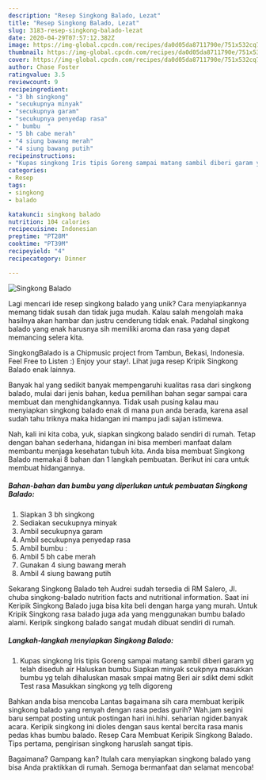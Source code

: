 ```yaml
---
description: "Resep Singkong Balado, Lezat"
title: "Resep Singkong Balado, Lezat"
slug: 3183-resep-singkong-balado-lezat
date: 2020-04-29T07:57:12.382Z
image: https://img-global.cpcdn.com/recipes/da0d05da8711790e/751x532cq70/singkong-balado-foto-resep-utama.jpg
thumbnail: https://img-global.cpcdn.com/recipes/da0d05da8711790e/751x532cq70/singkong-balado-foto-resep-utama.jpg
cover: https://img-global.cpcdn.com/recipes/da0d05da8711790e/751x532cq70/singkong-balado-foto-resep-utama.jpg
author: Chase Foster
ratingvalue: 3.5
reviewcount: 9
recipeingredient:
- "3 bh singkong"
- "secukupnya minyak"
- "secukupnya garam"
- "secukupnya penyedap rasa"
- " bumbu  "
- "5 bh cabe merah"
- "4 siung bawang merah"
- "4 siung bawang putih"
recipeinstructions:
- "Kupas singkong Iris tipis Goreng sampai matang sambil diberi garam yg telah diseduh air Haluskan bumbu Siapkan minyak scukpnya masukkan bumbu yg telah dihaluskan masak smpai matng Beri air sdikt demi sdkit Test rasa Masukkan singkong yg telh digoreng"
categories:
- Resep
tags:
- singkong
- balado

katakunci: singkong balado 
nutrition: 104 calories
recipecuisine: Indonesian
preptime: "PT28M"
cooktime: "PT39M"
recipeyield: "4"
recipecategory: Dinner

---
```



![Singkong Balado](https://img-global.cpcdn.com/recipes/da0d05da8711790e/751x532cq70/singkong-balado-foto-resep-utama.jpg)

Lagi mencari ide resep singkong balado yang unik? Cara menyiapkannya memang tidak susah dan tidak juga mudah. Kalau salah mengolah maka hasilnya akan hambar dan justru cenderung tidak enak. Padahal singkong balado yang enak harusnya sih memiliki aroma dan rasa yang dapat memancing selera kita.

SingkongBalado is a Chipmusic project from Tambun, Bekasi, Indonesia. Feel Free to Listen :) Enjoy your stay!. Lihat juga resep Kripik Singkong Balado enak lainnya.

Banyak hal yang sedikit banyak mempengaruhi kualitas rasa dari singkong balado, mulai dari jenis bahan, kedua pemilihan bahan segar sampai cara membuat dan menghidangkannya. Tidak usah pusing kalau mau menyiapkan singkong balado enak di mana pun anda berada, karena asal sudah tahu triknya maka hidangan ini mampu jadi sajian istimewa.


Nah, kali ini kita coba, yuk, siapkan singkong balado sendiri di rumah. Tetap dengan bahan sederhana, hidangan ini bisa memberi manfaat dalam membantu menjaga kesehatan tubuh kita. Anda bisa membuat Singkong Balado memakai 8 bahan dan 1 langkah pembuatan. Berikut ini cara untuk membuat hidangannya.

<!--inarticleads1-->

##### Bahan-bahan dan bumbu yang diperlukan untuk pembuatan Singkong Balado:

1. Siapkan 3 bh singkong
1. Sediakan secukupnya minyak
1. Ambil secukupnya garam
1. Ambil secukupnya penyedap rasa
1. Ambil  bumbu  :
1. Ambil 5 bh cabe merah
1. Gunakan 4 siung bawang merah
1. Ambil 4 siung bawang putih


Sekarang Singkong Balado teh Audrei sudah tersedia di RM Salero, Jl. chuba singkong-balado nutrition facts and nutritional information. Saat ini Keripik Singkong Balado juga bisa kita beli dengan harga yang murah. Untuk Kripik Singkong rasa balado juga ada yang menggunakan bumbu balado alami. Keripik singkong balado sangat mudah dibuat sendiri di rumah. 

<!--inarticleads2-->

##### Langkah-langkah menyiapkan Singkong Balado:

1. Kupas singkong Iris tipis Goreng sampai matang sambil diberi garam yg telah diseduh air Haluskan bumbu Siapkan minyak scukpnya masukkan bumbu yg telah dihaluskan masak smpai matng Beri air sdikt demi sdkit Test rasa Masukkan singkong yg telh digoreng


Bahkan anda bisa mencoba Lantas bagaimana sih cara membuat keripik singkong balado yang renyah dengan rasa pedas gurih? Wah.jam segini baru sempat posting untuk postingan hari ini.hihi. seharian ngider.banyak acara. Keripik singkong ini dioles dengan saus kental bercita rasa manis pedas khas bumbu balado. Resep Cara Membuat Keripik Singkong Balado. Tips pertama, pengirisan singkong haruslah sangat tipis. 

Bagaimana? Gampang kan? Itulah cara menyiapkan singkong balado yang bisa Anda praktikkan di rumah. Semoga bermanfaat dan selamat mencoba!
